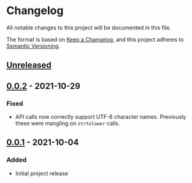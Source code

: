 # Changelog
All notable changes to this project will be documented in this file.

The format is based on [Keep a Changelog](https://keepachangelog.com/en/1.0.0/),
and this project adheres to [Semantic Versioning](https://semver.org/spec/v2.0.0.html).

## [Unreleased]

## [0.0.2] - 2021-10-29
### Fixed
- API calls now correctly support UTF-8 character names. Previously these were mangling on `strtolower` calls.

## [0.0.1] - 2021-10-04
### Added
- Initial project release

[Unreleased]: https://github.com/raidkeeper/battlenet-api/compare/0.0.2...HEAD
[0.0.2]: https://github.com/raidkeeper/battlenet-api/compare/0.0.1...0.0.2
[0.0.1]: https://github.com/raidkeeper/battlenet-api/releases/tag/0.0.1
